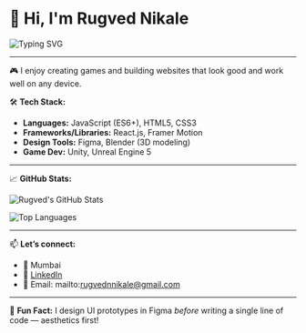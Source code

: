 # 👋 Hi, I'm Rugved Nikale

<img src="https://readme-typing-svg.demolab.com?font=Fira+Code&duration=3000&pause=1000&color=22D3EE&center=true&width=435&lines=Frontend+Developer+%7C+UI%2FUX+Designer;Web+%26+Game+Creator+based+in+India;Let%E2%80%99s+build+beautiful+things!" alt="Typing SVG" />

---

🎮 I enjoy creating games and building websites that look good and work well on any device.

🛠️ **Tech Stack:**
- **Languages:** JavaScript (ES6+), HTML5, CSS3
- **Frameworks/Libraries:** React.js, Framer Motion
- **Design Tools:** Figma, Blender (3D modeling)
- **Game Dev:** Unity, Unreal Engine 5

---

📈 **GitHub Stats:**

![Rugved's GitHub Stats](https://github-readme-stats.vercel.app/api?username=rugvednikale&show_icons=true&theme=tokyonight&hide_title=true)

![Top Languages](https://github-readme-stats.vercel.app/api/top-langs/?username=rugvednikale&layout=compact&theme=tokyonight)

---

📫 **Let’s connect:**
- 📍 Mumbai
- 🔗 [LinkedIn](https://www.linkedin.com/in/rugved-nikale-48ab56363/)
- 📧 Email: mailto:rugvednnikale@gmail.com

---

🧠 **Fun Fact:** I design UI prototypes in Figma *before* writing a single line of code — aesthetics first!

